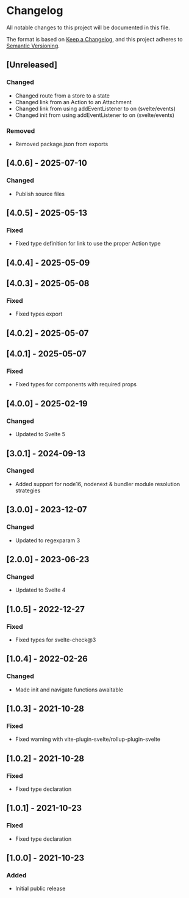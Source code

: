 # Changelog

All notable changes to this project will be documented in this file.

The format is based on [Keep a Changelog](https://keepachangelog.com/en/1.0.0/),
and this project adheres to [Semantic Versioning](https://semver.org/spec/v2.0.0.html).


## [Unreleased]

### Changed

- Changed route from a store to a state
- Changed link from an Action to an Attachment
- Changed link from using addEventListener to on (svelte/events)
- Changed init from using addEventListener to on (svelte/events)

### Removed

- Removed package.json from exports


## [4.0.6] - 2025-07-10

### Changed

- Publish source files


## [4.0.5] - 2025-05-13

### Fixed

- Fixed type definition for link to use the proper Action type


## [4.0.4] - 2025-05-09


## [4.0.3] - 2025-05-08

### Fixed

- Fixed types export


## [4.0.2] - 2025-05-07


## [4.0.1] - 2025-05-07

### Fixed

- Fixed types for components with required props


## [4.0.0] - 2025-02-19

### Changed

- Updated to Svelte 5


## [3.0.1] - 2024-09-13

### Changed

- Added support for node16, nodenext & bundler module resolution strategies


## [3.0.0] - 2023-12-07

### Changed

- Updated to regexparam 3


## [2.0.0] - 2023-06-23

### Changed

- Updated to Svelte 4


## [1.0.5] - 2022-12-27

### Fixed

- Fixed types for svelte-check@3


## [1.0.4] - 2022-02-26

### Changed

- Made init and navigate functions awaitable


## [1.0.3] - 2021-10-28

### Fixed

- Fixed warning with vite-plugin-svelte/rollup-plugin-svelte


## [1.0.2] - 2021-10-28

### Fixed

- Fixed type declaration


## [1.0.1] - 2021-10-23

### Fixed

- Fixed type declaration


## [1.0.0] - 2021-10-23

### Added

- Initial public release
